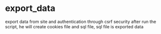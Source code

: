# export_data
export data from site and authentication through csrf security
after run the script, he will create cookies file and sql file, sql file is exported data

